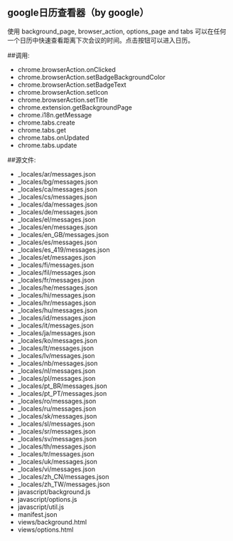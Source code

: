 ﻿google日历查看器（by google）
----------------------------
使用 background_page, browser_action, options_page and tabs
可以在任何一个日历中快速查看距离下次会议的时间。点击按钮可以进入日历。

##调用:
 - chrome.browserAction.onClicked
 - chrome.browserAction.setBadgeBackgroundColor
 - chrome.browserAction.setBadgeText
 - chrome.browserAction.setIcon
 - chrome.browserAction.setTitle
 - chrome.extension.getBackgroundPage
 - chrome.i18n.getMessage
 - chrome.tabs.create
 - chrome.tabs.get
 - chrome.tabs.onUpdated
 - chrome.tabs.update

##源文件:
 - _locales/ar/messages.json
 - _locales/bg/messages.json
 - _locales/ca/messages.json
 - _locales/cs/messages.json
 - _locales/da/messages.json
 - _locales/de/messages.json
 - _locales/el/messages.json
 - _locales/en/messages.json
 - _locales/en_GB/messages.json
 - _locales/es/messages.json
 - _locales/es_419/messages.json
 - _locales/et/messages.json
 - _locales/fi/messages.json
 - _locales/fil/messages.json
 - _locales/fr/messages.json
 - _locales/he/messages.json
 - _locales/hi/messages.json
 - _locales/hr/messages.json
 - _locales/hu/messages.json
 - _locales/id/messages.json
 - _locales/it/messages.json
 - _locales/ja/messages.json
 - _locales/ko/messages.json
 - _locales/lt/messages.json
 - _locales/lv/messages.json
 - _locales/nb/messages.json
 - _locales/nl/messages.json
 - _locales/pl/messages.json
 - _locales/pt_BR/messages.json
 - _locales/pt_PT/messages.json
 - _locales/ro/messages.json
 - _locales/ru/messages.json
 - _locales/sk/messages.json
 - _locales/sl/messages.json
 - _locales/sr/messages.json
 - _locales/sv/messages.json
 - _locales/th/messages.json
 - _locales/tr/messages.json
 - _locales/uk/messages.json
 - _locales/vi/messages.json
 - _locales/zh_CN/messages.json
 - _locales/zh_TW/messages.json
 - javascript/background.js
 - javascript/options.js
 - javascript/util.js
 - manifest.json
 - views/background.html
 - views/options.html